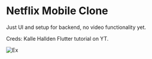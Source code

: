 # Netflix Mobile Clone

Just UI and setup for backend, no video functionality yet.

Creds: Kalle Hallden Flutter tutorial on YT.

![Ex](/netflix-ui.jpg)
